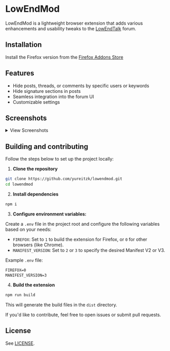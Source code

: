 # LowEndMod

LowEndMod is a lightweight browser extension that adds various enhancements and usability tweaks to the [LowEndTalk](https://lowendtalk.com/) forum.

## Installation

Install the Firefox version from the [Firefox Addons Store](https://addons.mozilla.org/en-US/firefox/addon/lowendmod/)

## Features

- Hide posts, threads, or comments by specific users or keywords
- Hide signature sections in posts
- Seamless integration into the forum UI
- Customizable settings

## Screenshots

<details>
	<summary>View Screenshots</summary>
	<div>
		<img src='img/settings.png' alt='Available settings'>
	</div>
	<div>
		<img src='img/hidden_activity.png' alt='Example of hidden messages from a specific user'>
	</div>	
	<div>
		<img src='img/hide_user.png' alt='Hide a user directly from their profile page'>
	</div>
</details>

## Building and contributing

Follow the steps below to set up the project locally:

1. **Clone the repository**

```sh
git clone https://github.com/yureitzk/lowendmod.git
cd lowendmod
```

2. **Install dependencies**

```sh
npm i
```

3. **Configure environment variables:**

Create a `.env` file in the project root and configure the following variables based on your needs:

- `FIREFOX`: Set to `1` to build the extension for Firefox, or `0` for other browsers (like Chrome).
- `MANIFEST_VERSION`: Set to `2` or `3` to specify the desired Manifest V2 or V3.

Example `.env` file:

```env
FIREFOX=0
MANIFEST_VERSION=3
```

4. **Build the extension**

```sh
npm run build
```

This will generate the build files in the `dist` directory.

If you'd like to contribute, feel free to open issues or submit pull requests.

## License

See [LICENSE](/LICENSE.txt).

